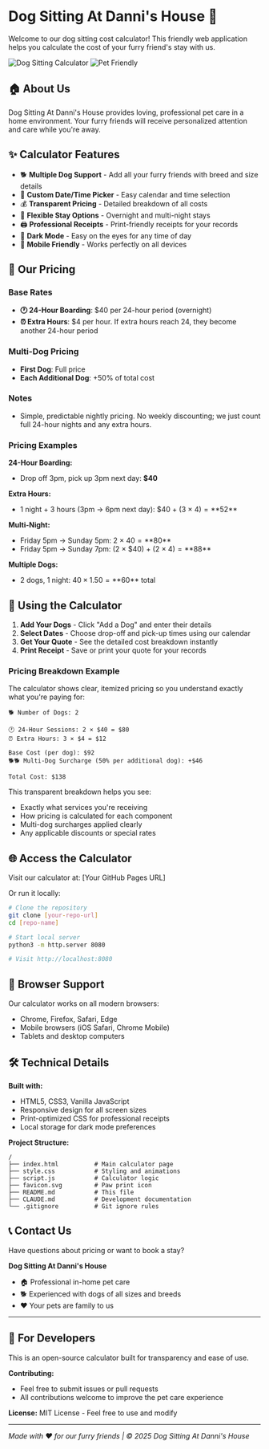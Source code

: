 # Dog Sitting At Danni's House 🐾

Welcome to our dog sitting cost calculator! This friendly web application helps you calculate the cost of your furry friend's stay with us.

![Dog Sitting Calculator](https://img.shields.io/badge/status-active-success.svg)
![Pet Friendly](https://img.shields.io/badge/pet-friendly-green.svg)

## 🏠 About Us

Dog Sitting At Danni's House provides loving, professional pet care in a home environment. Your furry friends will receive personalized attention and care while you're away.

## ✨ Calculator Features

- 🐕 **Multiple Dog Support** - Add all your furry friends with breed and size details
- 📅 **Custom Date/Time Picker** - Easy calendar and time selection
- 💰 **Transparent Pricing** - Detailed breakdown of all costs
- 🌙 **Flexible Stay Options** - Overnight and multi-night stays
- 🖨️ **Professional Receipts** - Print-friendly receipts for your records
- 🌙 **Dark Mode** - Easy on the eyes for any time of day
- 📱 **Mobile Friendly** - Works perfectly on all devices

## 💸 Our Pricing

### Base Rates
- **🕐 24-Hour Boarding**: $40 per 24-hour period (overnight)
- **⏰ Extra Hours**: $4 per hour. If extra hours reach 24, they become another 24-hour period

### Multi-Dog Pricing
- **First Dog**: Full price
- **Each Additional Dog**: +50% of total cost

### Notes
- Simple, predictable nightly pricing. No weekly discounting; we just count full 24-hour nights and any extra hours.

### Pricing Examples

**24-Hour Boarding:**
- Drop off 3pm, pick up 3pm next day: **$40**

**Extra Hours:**
- 1 night + 3 hours (3pm → 6pm next day): $40 + (3 × $4) = **$52**

**Multi-Night:**
- Friday 5pm → Sunday 5pm: 2 × $40 = **$80**
- Friday 5pm → Sunday 7pm: (2 × $40) + (2 × $4) = **$88**

**Multiple Dogs:**
- 2 dogs, 1 night: $40 × 1.50 = **$60** total

## 🚀 Using the Calculator

1. **Add Your Dogs** - Click "Add a Dog" and enter their details
2. **Select Dates** - Choose drop-off and pick-up times using our calendar
3. **Get Your Quote** - See the detailed cost breakdown instantly
4. **Print Receipt** - Save or print your quote for your records

### Pricing Breakdown Example

The calculator shows clear, itemized pricing so you understand exactly what you're paying for:

```
🐕 Number of Dogs: 2

🕐 24-Hour Sessions: 2 × $40 = $80
⏰ Extra Hours: 3 × $4 = $12

Base Cost (per dog): $92
🐕🐕 Multi-Dog Surcharge (50% per additional dog): +$46

Total Cost: $138
```

This transparent breakdown helps you see:
- Exactly what services you're receiving
- How pricing is calculated for each component  
- Multi-dog surcharges applied clearly
- Any applicable discounts or special rates

## 🌐 Access the Calculator

Visit our calculator at: [Your GitHub Pages URL]

Or run it locally:
```bash
# Clone the repository
git clone [your-repo-url]
cd [repo-name]

# Start local server
python3 -m http.server 8080

# Visit http://localhost:8080
```

## 📱 Browser Support

Our calculator works on all modern browsers:
- Chrome, Firefox, Safari, Edge
- Mobile browsers (iOS Safari, Chrome Mobile)
- Tablets and desktop computers

## 🛠️ Technical Details

**Built with:**
- HTML5, CSS3, Vanilla JavaScript
- Responsive design for all screen sizes
- Print-optimized CSS for professional receipts
- Local storage for dark mode preferences

**Project Structure:**
```
/
├── index.html          # Main calculator page
├── style.css           # Styling and animations
├── script.js           # Calculator logic
├── favicon.svg         # Paw print icon
├── README.md           # This file
├── CLAUDE.md           # Development documentation
└── .gitignore          # Git ignore rules
```

## 📞 Contact Us

Have questions about pricing or want to book a stay? 

**Dog Sitting At Danni's House**
- 🏠 Professional in-home pet care
- 🐕 Experienced with dogs of all sizes and breeds
- ❤️ Your pets are family to us

---

## 🔧 For Developers

This is an open-source calculator built for transparency and ease of use. 

**Contributing:**
- Feel free to submit issues or pull requests
- All contributions welcome to improve the pet care experience

**License:** MIT License - Feel free to use and modify

---

*Made with ❤️ for our furry friends | © 2025 Dog Sitting At Danni's House*
